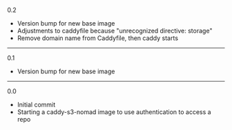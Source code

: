 0.2

* Version bump for new base image
* Adjustments to caddyfile because "unrecognized directive: storage"
* Remove domain name from Caddyfile, then caddy starts

---

0.1

* Version bump for new base image

---

0.0

* Initial commit
* Starting a caddy-s3-nomad image to use authentication to access a repo
